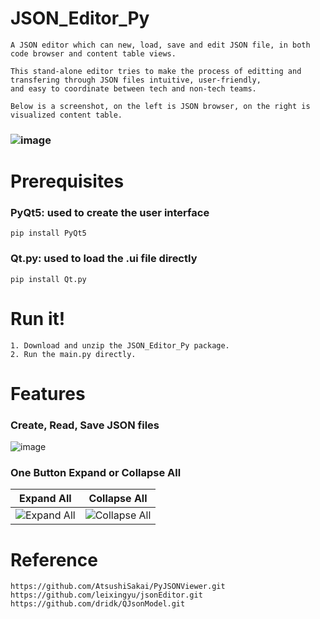 # JSON_Editor_Py
	A JSON editor which can new, load, save and edit JSON file, in both code browser and content table views. 
	
	This stand-alone editor tries to make the process of editting and transfering through JSON files intuitive, user-friendly, 
	and easy to coordinate between tech and non-tech teams. 
	
	Below is a screenshot, on the left is JSON browser, on the right is visualized content table. 
### ![image](https://user-images.githubusercontent.com/91817338/165051041-ce4ac3ac-080f-4c1e-b852-5babecf3ae6a.png)

# Prerequisites
### PyQt5: used to create the user interface
	pip install PyQt5
### Qt.py: used to load the .ui file directly
	pip install Qt.py

# Run it!
	1. Download and unzip the JSON_Editor_Py package.
	2. Run the main.py directly.

# Features
### Create, Read, Save JSON files
![image](https://user-images.githubusercontent.com/91817338/165050484-8b141a49-52a3-4693-a573-e7dc35ad2c06.png)
### One Button Expand or Collapse All
| Expand All | Collapse All |
|-----|----|
| ![Expand All](https://user-images.githubusercontent.com/91817338/165051692-ea129d28-adf0-4a6f-ae45-34275fb965b3.png) | ![Collapse All](https://user-images.githubusercontent.com/91817338/165051811-dd799748-11c2-4ef1-aeb4-45c400441388.png) |

# Reference
	https://github.com/AtsushiSakai/PyJSONViewer.git
	https://github.com/leixingyu/jsonEditor.git
	https://github.com/dridk/QJsonModel.git
